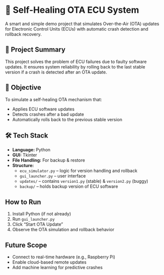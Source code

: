 # 🚗 Self-Healing OTA ECU System

A smart and simple demo project that simulates Over-the-Air (OTA) updates for Electronic Control Units (ECUs) with automatic crash detection and rollback recovery.

## 📌 Project Summary

This project solves the problem of ECU failures due to faulty software updates. It ensures system reliability by rolling back to the last stable version if a crash is detected after an OTA update.

## 🎯 Objective

To simulate a self-healing OTA mechanism that:
- Applies ECU software updates
- Detects crashes after a bad update
- Automatically rolls back to the previous stable version


## 🛠️ Tech Stack

- **Language:** Python
- **GUI:** Tkinter
- **File Handling:** For backup & restore
- **Structure:**
  - `ecu_simulator.py` – logic for version handling and rollback
  - `gui_launcher.py` – user interface
  - `updates/` – contains `version1.py` (stable) & `version2.py` (buggy)
  - `backup/` – holds backup version of ECU software

##  How to Run

1. Install Python (if not already)
2. Run `gui_launcher.py`
3. Click “Start OTA Update”
4. Observe the OTA simulation and rollback behavior

## Future Scope

- Connect to real-time hardware (e.g., Raspberry Pi)
- Enable cloud-based remote updates
- Add machine learning for predictive crashes

